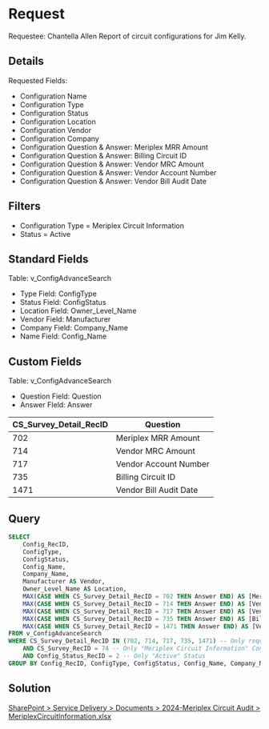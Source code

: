 # Request
Requestee: Chantella Allen
Report of circuit configurations for Jim Kelly.
## Details
Requested Fields: 
- Configuration Name
- Configuration Type
- Configuration Status
- Configuration Location
- Configuration Vendor
- Configuration Company
- Configuration Question & Answer: Meriplex MRR Amount
- Configuration Question & Answer: Billing Circuit ID
- Configuration Question & Answer: Vendor MRC Amount
- Configuration Question & Answer: Vendor Account Number
- Configuration Question & Answer: Vendor Bill Audit Date
## Filters
- Configuration Type = Meriplex Circuit Information
- Status = Active
## Standard Fields
Table: v_ConfigAdvanceSearch
- Type Field: ConfigType
- Status Field: ConfigStatus
- Location Field: Owner_Level_Name
- Vendor Field: Manufacturer
- Company Field: Company_Name
- Name Field: Config_Name

## Custom Fields
Table: v_ConfigAdvanceSearch
- Question Field: Question
- Answer FIeld: Answer

| CS_Survey_Detail_RecID | Question                  |
|-------------------------|---------------------------|
| 702                     | Meriplex MRR Amount       |
| 714                     | Vendor MRC Amount         |
| 717                     | Vendor Account Number     |
| 735                     | Billing Circuit ID        |
| 1471                    | Vendor Bill Audit Date    |
## Query

```sql
SELECT
    Config_RecID,
    ConfigType,
    ConfigStatus,
    Config_Name,
    Company_Name,
    Manufacturer AS Vendor,
    Owner_Level_Name AS Location,
    MAX(CASE WHEN CS_Survey_Detail_RecID = 702 THEN Answer END) AS [Meriplex MRR Amount],
    MAX(CASE WHEN CS_Survey_Detail_RecID = 714 THEN Answer END) AS [Vendor MRC Amount],
    MAX(CASE WHEN CS_Survey_Detail_RecID = 717 THEN Answer END) AS [Vendor Account Number],
    MAX(CASE WHEN CS_Survey_Detail_RecID = 735 THEN Answer END) AS [Billing Circuit ID],
    MAX(CASE WHEN CS_Survey_Detail_RecID = 1471 THEN Answer END) AS [Vendor Bill Audit Date]
FROM v_ConfigAdvanceSearch
WHERE CS_Survey_Detail_RecID IN (702, 714, 717, 735, 1471) -- Only required "Questions"
    AND CS_Survey_RecID = 74 -- Only "Meriplex Circuit Information" Configuration Type
    AND Config_Status_RecID = 2 -- Only "Active" Status
GROUP BY Config_RecID, ConfigType, ConfigStatus, Config_Name, Company_Name, Manufacturer, Owner_Level_Name
```

## Solution 

[SharePoint > Service Delivery > Documents > 2024-Meriplex Circuit Audit > MeriplexCircuitInformation.xlsx](https://meriplex.sharepoint.com/:x:/s/ServiceDeliveryDept/Ef-746mxgXFAsfqTkiHFZtUBpqscgeiv0DgVjI3Cw5LYMg?e=hNvgkz)
